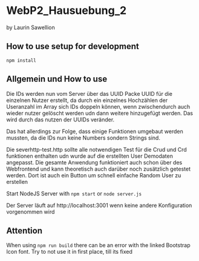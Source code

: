 # WebP2_Hausuebung_2
by Laurin Sawellion


## How to use setup for development

```
npm install
```


## Allgemein und How to use

Die IDs werden nun vom Server über das UUID Packe UUID für die einzelnen Nutzer erstellt, da durch ein einzelnes Hochzählen der Useranzahl im Array sich IDs doppeln können, wenn zwischendurch auch wieder nutzer gelöscht werden udn dann weitere hinzugefügt werden. Das wird durch das nutzen der UUIDs veränder.

Das hat allerdings zur Folge, dass einige Funktionen umgebaut werden mussten, da die IDs nun keine Numbers sondern Strings sind.

Die severhttp-test.http sollte alle notwendigen Test für die Crud und Crd funktionen enthalten udn wurde auf die erstellten User Demodaten angepasst.
Die gesamte Anwendung funktioniert auch schon über des Webfrontend und kann theoretisch auch darüber noch zusätzlich getestet werden. Dort ist auch ein Button um schnell einfache Random User zu erstellen


Start NodeJS Server with
`npm start` 
or 
`node server.js`

Der Server läuft auf 
http://localhost:3001 
wenn keine andere Konfiguration vorgenommen wird



## Attention

When using `npm run build` there can be an error with the linked Bootstrap Icon font.
Try to not use it in first place, till its fixed
